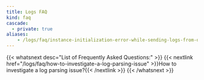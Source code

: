 ```yaml
---
title: Logs FAQ
kind: faq
cascade: 
  - private: true
aliases:
    - /logs/faq/instance-initialization-error-while-sending-logs-from-datadog-agent/
---
```


{{< whatsnext desc="List of Frequently Asked Questions:" >}}
    {{< nextlink href="/logs/faq/how-to-investigate-a-log-parsing-issue" >}}How to investigate a log parsing issue?{{< /nextlink >}}
{{< /whatsnext >}}
